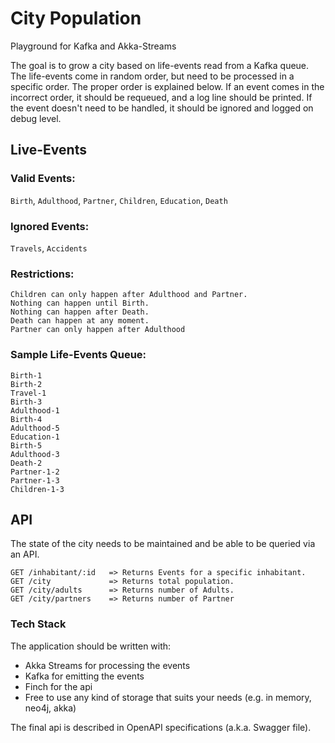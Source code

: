 # City Population
Playground for Kafka and Akka-Streams

The goal is to grow a city based on life-events read from a Kafka queue. The life-events come in random order, but need to be processed in a specific order. The proper order is explained below. If an event comes in the incorrect order, it should be requeued, and a log line should be printed. If the event doesn't need to be handled, it should be ignored and logged on debug level.

## Live-Events
### Valid Events: 
`Birth`, `Adulthood`, `Partner`, `Children`, `Education`, `Death`

### Ignored Events: 
`Travels`, `Accidents`

### Restrictions: 
```
Children can only happen after Adulthood and Partner. 
Nothing can happen until Birth. 
Nothing can happen after Death. 
Death can happen at any moment. 
Partner can only happen after Adulthood 
```

### Sample Life-Events Queue: 
```
Birth-1
Birth-2
Travel-1
Birth-3
Adulthood-1
Birth-4
Adulthood-5
Education-1
Birth-5
Adulthood-3
Death-2
Partner-1-2
Partner-1-3
Children-1-3
```


## API

The state of the city needs to be maintained and be able to be queried via an API. 
```
GET /inhabitant/:id   => Returns Events for a specific inhabitant. 
GET /city             => Returns total population. 
GET /city/adults      => Returns number of Adults. 
GET /city/partners    => Returns number of Partner  
```

### Tech Stack
The application should be written with: 
- Akka Streams for processing the events
- Kafka for emitting the events
- Finch for the api
- Free to use any kind of storage that suits your needs (e.g. in memory, neo4j, akka)

The final api is described in OpenAPI specifications (a.k.a. Swagger file). 
